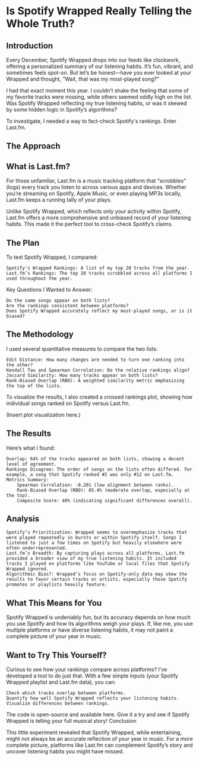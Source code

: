 # Is Spotify Wrapped Really Telling the Whole Truth?

## Introduction

Every December, Spotify Wrapped drops into our feeds like clockwork, offering a personalized summary of our listening habits. It’s fun, vibrant, and sometimes feels spot-on. But let’s be honest—have you ever looked at your Wrapped and thought, “Wait, that was my most-played song?”

I had that exact moment this year. I couldn’t shake the feeling that some of my favorite tracks were missing, while others seemed oddly high on the list. Was Spotify Wrapped reflecting my true listening habits, or was it skewed by some hidden logic in Spotify’s algorithms?

To investigate, I needed a way to fact-check Spotify's rankings. Enter Last.fm.

## The Approach

## What is Last.fm?
For those unfamiliar, Last.fm is a music tracking platform that “scrobbles” (logs) every track you listen to across various apps and devices. Whether you’re streaming on Spotify, Apple Music, or even playing MP3s locally, Last.fm keeps a running tally of your plays.

Unlike Spotify Wrapped, which reflects only your activity within Spotify, Last.fm offers a more comprehensive and unbiased record of your listening habits. This made it the perfect tool to cross-check Spotify’s claims.

## The Plan

To test Spotify Wrapped, I compared:

    Spotify's Wrapped Rankings: A list of my top 20 tracks from the year.
    Last.fm’s Rankings: The top 20 tracks scrobbled across all platforms I used throughout the year.

Key Questions I Wanted to Answer:

    Do the same songs appear on both lists?
    Are the rankings consistent between platforms?
    Does Spotify Wrapped accurately reflect my most-played songs, or is it biased?

## The Methodology

I used several quantitative measures to compare the two lists:

    Edit Distance: How many changes are needed to turn one ranking into the other?
    Kendall Tau and Spearman Correlation: Do the relative rankings align?
    Jaccard Similarity: How many tracks appear on both lists?
    Rank-Biased Overlap (RBO): A weighted similarity metric emphasizing the top of the lists.

To visualize the results, I also created a crossed rankings plot, showing how individual songs ranked on Spotify versus Last.fm.

(Insert plot visualization here.)

## The Results

Here’s what I found:

    Overlap: 64% of the tracks appeared on both lists, showing a decent level of agreement.
    Rankings Disagree: The order of songs on the lists often differed. For example, a song that Spotify ranked #2 was only #12 on Last.fm.
    Metrics Summary:
        Spearman Correlation: -0.201 (low alignment between ranks).
        Rank-Biased Overlap (RBO): 65.4% (moderate overlap, especially at the top).
        Composite Score: 40% (indicating significant differences overall).

## Analysis

    Spotify’s Prioritization: Wrapped seems to overemphasize tracks that were played repeatedly in bursts or within Spotify itself. Songs I listened to just a few times on Spotify but heavily elsewhere were often underrepresented.
    Last.fm’s Breadth: By capturing plays across all platforms, Last.fm provided a broader view of my true listening habits. It included tracks I played on platforms like YouTube or local files that Spotify Wrapped ignored.
    Algorithmic Bias?: Wrapped’s focus on Spotify-only data may skew the results to favor certain tracks or artists, especially those Spotify promotes or playlists heavily feature.

## What This Means for You

Spotify Wrapped is undeniably fun, but its accuracy depends on how much you use Spotify and how its algorithms weigh your plays. If, like me, you use multiple platforms or have diverse listening habits, it may not paint a complete picture of your year in music.

## Want to Try This Yourself?

Curious to see how your rankings compare across platforms? I’ve developed a tool to do just that. With a few simple inputs (your Spotify Wrapped playlist and Last.fm data), you can:

    Check which tracks overlap between platforms.
    Quantify how well Spotify Wrapped reflects your listening habits.
    Visualize differences between rankings.

The code is open-source and available here. Give it a try and see if Spotify Wrapped is telling your full musical story!
Conclusion

This little experiment revealed that Spotify Wrapped, while entertaining, might not always be an accurate reflection of your year in music. For a more complete picture, platforms like Last.fm can complement Spotify’s story and uncover listening habits you might have missed.
